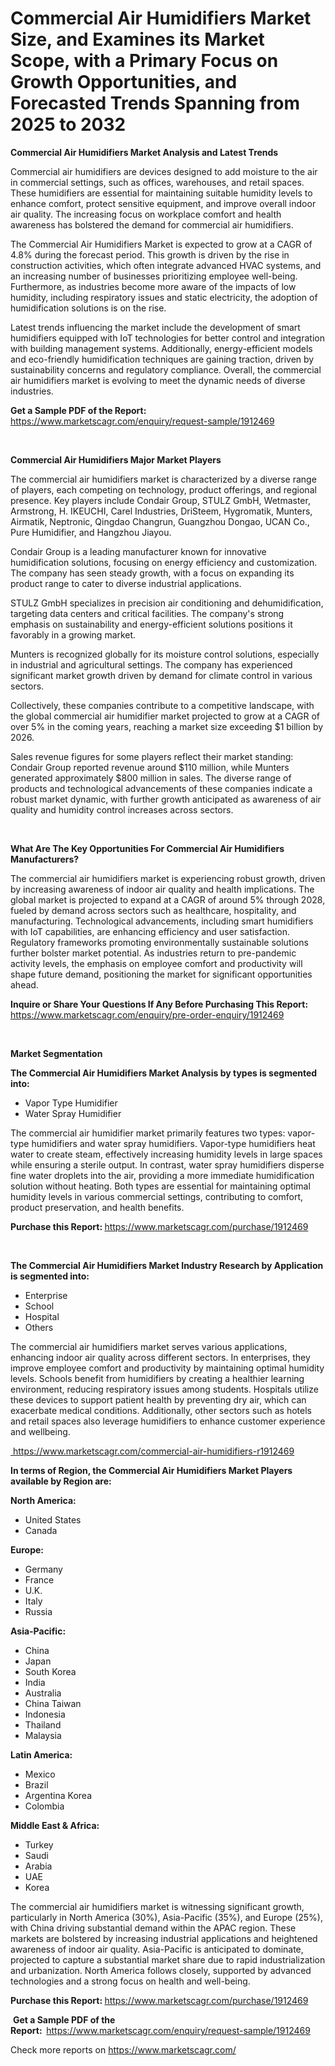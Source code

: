 <p><h1>Commercial Air Humidifiers Market Size, and Examines its Market Scope, with a Primary Focus on Growth Opportunities, and Forecasted Trends Spanning from 2025 to 2032</h1></p><p><strong>Commercial Air Humidifiers Market Analysis and Latest Trends</strong></p>
<p><p>Commercial air humidifiers are devices designed to add moisture to the air in commercial settings, such as offices, warehouses, and retail spaces. These humidifiers are essential for maintaining suitable humidity levels to enhance comfort, protect sensitive equipment, and improve overall indoor air quality. The increasing focus on workplace comfort and health awareness has bolstered the demand for commercial air humidifiers.</p><p>The Commercial Air Humidifiers Market is expected to grow at a CAGR of 4.8% during the forecast period. This growth is driven by the rise in construction activities, which often integrate advanced HVAC systems, and an increasing number of businesses prioritizing employee well-being. Furthermore, as industries become more aware of the impacts of low humidity, including respiratory issues and static electricity, the adoption of humidification solutions is on the rise.</p><p>Latest trends influencing the market include the development of smart humidifiers equipped with IoT technologies for better control and integration with building management systems. Additionally, energy-efficient models and eco-friendly humidification techniques are gaining traction, driven by sustainability concerns and regulatory compliance. Overall, the commercial air humidifiers market is evolving to meet the dynamic needs of diverse industries.</p></p>
<p><strong>Get a Sample PDF of the Report:&nbsp;</strong> <a href="https://www.marketscagr.com/enquiry/request-sample/1912469?utm_campaign=2097&utm_medium=2&utm_source=Github&utm_content=ia&utm_term=01032025&utm_id=commercial-air-humidifiers">https://www.marketscagr.com/enquiry/request-sample/1912469</a></p>
<p>&nbsp;</p>
<p><strong>Commercial Air Humidifiers Major Market Players</strong></p>
<p><p>The commercial air humidifiers market is characterized by a diverse range of players, each competing on technology, product offerings, and regional presence. Key players include Condair Group, STULZ GmbH, Wetmaster, Armstrong, H. IKEUCHI, Carel Industries, DriSteem, Hygromatik, Munters, Airmatik, Neptronic, Qingdao Changrun, Guangzhou Dongao, UCAN Co., Pure Humidifier, and Hangzhou Jiayou.</p><p>Condair Group is a leading manufacturer known for innovative humidification solutions, focusing on energy efficiency and customization. The company has seen steady growth, with a focus on expanding its product range to cater to diverse industrial applications. </p><p>STULZ GmbH specializes in precision air conditioning and dehumidification, targeting data centers and critical facilities. The company's strong emphasis on sustainability and energy-efficient solutions positions it favorably in a growing market. </p><p>Munters is recognized globally for its moisture control solutions, especially in industrial and agricultural settings. The company has experienced significant market growth driven by demand for climate control in various sectors. </p><p>Collectively, these companies contribute to a competitive landscape, with the global commercial air humidifier market projected to grow at a CAGR of over 5% in the coming years, reaching a market size exceeding $1 billion by 2026.</p><p>Sales revenue figures for some players reflect their market standing: Condair Group reported revenue around $110 million, while Munters generated approximately $800 million in sales. The diverse range of products and technological advancements of these companies indicate a robust market dynamic, with further growth anticipated as awareness of air quality and humidity control increases across sectors.</p></p>
<p>&nbsp;</p>
<p><strong>What Are The Key Opportunities For Commercial Air Humidifiers Manufacturers?</strong></p>
<p><p>The commercial air humidifiers market is experiencing robust growth, driven by increasing awareness of indoor air quality and health implications. The global market is projected to expand at a CAGR of around 5% through 2028, fueled by demand across sectors such as healthcare, hospitality, and manufacturing. Technological advancements, including smart humidifiers with IoT capabilities, are enhancing efficiency and user satisfaction. Regulatory frameworks promoting environmentally sustainable solutions further bolster market potential. As industries return to pre-pandemic activity levels, the emphasis on employee comfort and productivity will shape future demand, positioning the market for significant opportunities ahead.</p></p>
<p><strong>Inquire or Share Your Questions If Any Before Purchasing This Report:</strong> <a href="https://www.marketscagr.com/enquiry/pre-order-enquiry/1912469?utm_campaign=2097&utm_medium=2&utm_source=Github&utm_content=ia&utm_term=01032025&utm_id=commercial-air-humidifiers">https://www.marketscagr.com/enquiry/pre-order-enquiry/1912469</a></p>
<p>&nbsp;</p>
<p><strong>Market Segmentation</strong></p>
<p><strong>The Commercial Air Humidifiers Market Analysis by types is segmented into:</strong></p>
<p><ul><li>Vapor Type Humidifier</li><li>Water Spray Humidifier</li></ul></p>
<p><p>The commercial air humidifier market primarily features two types: vapor-type humidifiers and water spray humidifiers. Vapor-type humidifiers heat water to create steam, effectively increasing humidity levels in large spaces while ensuring a sterile output. In contrast, water spray humidifiers disperse fine water droplets into the air, providing a more immediate humidification solution without heating. Both types are essential for maintaining optimal humidity levels in various commercial settings, contributing to comfort, product preservation, and health benefits.</p></p>
<p><strong>Purchase this Report:&nbsp;</strong><a href="https://www.marketscagr.com/purchase/1912469?utm_campaign=2097&utm_medium=2&utm_source=Github&utm_content=ia&utm_term=01032025&utm_id=commercial-air-humidifiers">https://www.marketscagr.com/purchase/1912469</a></p>
<p>&nbsp;</p>
<p><strong>The Commercial Air Humidifiers Market Industry Research by Application is segmented into:</strong></p>
<p><ul><li>Enterprise</li><li>School</li><li>Hospital</li><li>Others</li></ul></p>
<p><p>The commercial air humidifiers market serves various applications, enhancing indoor air quality across different sectors. In enterprises, they improve employee comfort and productivity by maintaining optimal humidity levels. Schools benefit from humidifiers by creating a healthier learning environment, reducing respiratory issues among students. Hospitals utilize these devices to support patient health by preventing dry air, which can exacerbate medical conditions. Additionally, other sectors such as hotels and retail spaces also leverage humidifiers to enhance customer experience and wellbeing.</p></p>
<p><a href="https://www.marketscagr.com/commercial-air-humidifiers-r1912469?utm_campaign=2097&utm_medium=2&utm_source=Github&utm_content=ia&utm_term=01032025&utm_id=commercial-air-humidifiers">&nbsp;https://www.marketscagr.com/commercial-air-humidifiers-r1912469</a></p>
<p><strong>In terms of Region, the Commercial Air Humidifiers Market Players available by Region are:</strong></p>
<p>
    <p> <strong> North America: </strong>
        <ul>
            <li>United States</li>
            <li>Canada</li>
        </ul>
        </p> 
    <p> <strong> Europe: </strong>
        <ul>
            <li>Germany</li>
            <li>France</li>
            <li>U.K.</li>
            <li>Italy</li>
            <li>Russia</li>
        </ul>
        </p> 
    <p> <strong> Asia-Pacific: </strong>
        <ul>
            <li>China</li>
            <li>Japan</li>
            <li>South Korea</li>
            <li>India</li>
            <li>Australia</li>
            <li>China Taiwan</li>
            <li>Indonesia</li>
            <li>Thailand</li>
            <li>Malaysia</li>
        </ul>
        </p> 
    <p> <strong> Latin America: </strong>
        <ul>
            <li>Mexico</li>
            <li>Brazil</li>
            <li>Argentina Korea</li>
            <li>Colombia</li>
        </ul>
        </p> 
    <p> <strong> Middle East & Africa: </strong>
        <ul>
            <li>Turkey</li>
            <li>Saudi</li>
            <li>Arabia</li>
            <li>UAE</li>
            <li>Korea</li>
        </ul>
    </p>
    </p>
<p><p>The commercial air humidifiers market is witnessing significant growth, particularly in North America (30%), Asia-Pacific (35%), and Europe (25%), with China driving substantial demand within the APAC region. These markets are bolstered by increasing industrial applications and heightened awareness of indoor air quality. Asia-Pacific is anticipated to dominate, projected to capture a substantial market share due to rapid industrialization and urbanization. North America follows closely, supported by advanced technologies and a strong focus on health and well-being.</p></p>
<p><strong>Purchase this Report: </strong><a href="https://www.marketscagr.com/purchase/1912469?utm_campaign=2097&utm_medium=2&utm_source=Github&utm_content=ia&utm_term=01032025&utm_id=commercial-air-humidifiers">https://www.marketscagr.com/purchase/1912469</a></p>
<p>&nbsp;<strong>Get a Sample PDF of the Report:&nbsp;&nbsp;</strong><a href="https://www.marketscagr.com/enquiry/request-sample/1912469?utm_campaign=2097&utm_medium=2&utm_source=Github&utm_content=ia&utm_term=01032025&utm_id=commercial-air-humidifiers">https://www.marketscagr.com/enquiry/request-sample/1912469</a></p>
<p><strong></strong></p>
<p>Check more reports on <a href="https://www.marketscagr.com/?utm_campaign=2097&utm_medium=2&utm_source=Github&utm_content=ia&utm_term=01032025&utm_id=commercial-air-humidifiers">https://www.marketscagr.com/</a></p>